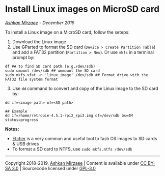 # Install Linux images on MicroSD card
*[Ashkan Mirzaee](https://ashki23.github.io/index.html) - December 2019*

To install a Linux image on a MicroSD card, follow the seteps:
1. Download the Linux image
2. Use GParted to format the SD card (`Device > Create Partition Table`) and add a FAT32 partition (`Partition > New`). Or use `mkfs` in a terminal prompt by:
```
df ## to find SD card path (e.g./dev/sdb)
sudo umount /dev/sdb ## unmount the SD card
sudo mkfs.vfat -n 'linux_image' /dev/sdb ## Format drive with the FAT32 file system format
```

3. Use `dd` command to convert and copy of the Linux image to the SD card by:
```
dd if=<image path> of=<SD path>

## Example
dd if=/home/retropie-4.5.1-rpi2_rpi3.img of=/dev/sdb bs=4M status=progress
```

**Notes:**
- [Etcher](https://www.balena.io/etcher/) is a very common and useful tool to fash OS images to SD cards & USB drives
- To format a SD card to NTFS, use `sudo mkfs.ntfs /dev/sdb`

---
Copyright 2018-2019, [Ashkan Mirzaee](https://ashki23.github.io/index.html) | Content is available under [CC BY-SA 3.0](https://creativecommons.org/licenses/by-sa/3.0/) | Sourcecode licensed under [GPL-3.0](https://www.gnu.org/licenses/gpl-3.0.en.html)

